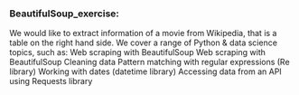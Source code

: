 ### BeautifulSoup_exercise:

We would like to extract information of a movie from Wikipedia, that is a table on the right hand side. We cover a range of Python & data science topics, such as:
    Web scraping with BeautifulSoup
    Web scraping with BeautifulSoup
    Cleaning data
    Pattern matching with regular expressions (Re library)
    Working with dates (datetime library)
    Accessing data from an API using Requests library
